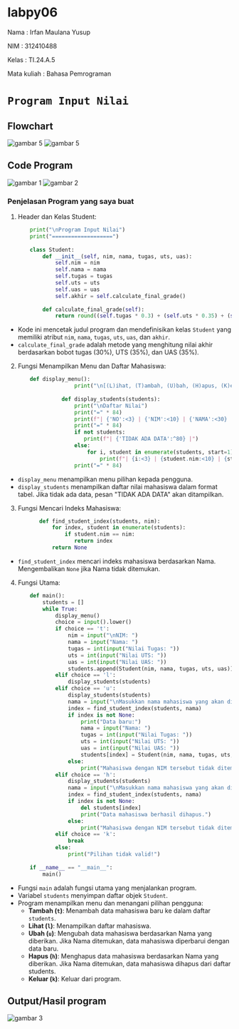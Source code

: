 # labpy06
Nama : Irfan Maulana Yusup <p>
NIM : 312410488 <p>
Kelas : TI.24.A.5 <p>
Mata kuliah : Bahasa Pemrograman <p>
# ```Program Input Nilai```
## Flowchart
![gambar 5](flcrt1.png)
![gambar 5](flcrt2.png)
## Code Program
![gambar 1](pict1.png)
![gambar 2](pict2.png)

### Penjelasan Program yang saya buat
1. Header dan Kelas Student:
   
```python
       print("\nProgram Input Nilai")
       print("===================")
      
       class Student:
           def __init__(self, nim, nama, tugas, uts, uas):
               self.nim = nim
               self.nama = nama
               self.tugas = tugas
               self.uts = uts
               self.uas = uas
               self.akhir = self.calculate_final_grade()
      
           def calculate_final_grade(self):
               return round((self.tugas * 0.3) + (self.uts * 0.35) + (self.uas * 0.35), 2)
   ```
   - Kode ini mencetak judul program dan mendefinisikan kelas ```Student``` yang memiliki atribut ```nim```, ```nama```, ```tugas```, ```uts```, ```uas```, dan ```akhir```.
   - ```calculate_final_grade``` adalah metode yang menghitung nilai akhir berdasarkan bobot tugas (30%), UTS (35%), dan UAS (35%).
       
2. Fungsi Menampilkan Menu dan Daftar Mahasiswa:

```python
       def display_menu():
                     print("\n[(L)ihat, (T)ambah, (U)bah, (H)apus, (K)eluar]: ", end=' ')
              
                 def display_students(students):
                     print("\nDaftar Nilai")
                     print("=" * 84)
                     print(f"| {'NO':<3} | {'NIM':<10} | {'NAMA':<30} | {'TUGAS':<6} | {'UTS':<4} | {'UAS':<4} | {'AKHIR':<5} |")
                     print("=" * 84)
                     if not students:
                        print(f"| {'TIDAK ADA DATA':^80} |")
                     else:
                         for i, student in enumerate(students, start=1):
                             print(f"| {i:<3} | {student.nim:<10} | {student.nama:<30} | {student.tugas:<6} | {student.uts:<4} | {student.uas:<4} | {student.akhir:<5} |")
                     print("=" * 84)
  ```        
   - ```display_menu``` menampilkan menu pilihan kepada pengguna.
   - ```display_students``` menampilkan daftar nilai mahasiswa dalam format tabel. Jika tidak ada data, pesan "TIDAK ADA DATA" akan ditampilkan.

3. Fungsi Mencari Indeks Mahasiswa:

```python
          def find_student_index(students, nim):
              for index, student in enumerate(students):
                  if student.nim == nim:
                     return index
              return None
```
   - ```find_student_index``` mencari indeks mahasiswa berdasarkan Nama. Mengembalikan ```None``` jika Nama tidak ditemukan.


4. Fungsi Utama:

```python
       def main():
           students = []
           while True:
               display_menu()
               choice = input().lower()
               if choice == 't':
                   nim = input("\nNIM: ")
                   nama = input("Nama: ")
                   tugas = int(input("Nilai Tugas: "))
                   uts = int(input("Nilai UTS: "))
                   uas = int(input("Nilai UAS: "))
                   students.append(Student(nim, nama, tugas, uts, uas))
               elif choice == 'l':
                   display_students(students)
               elif choice == 'u':
                   display_students(students)
                   nama = input("\nMasukkan nama mahasiswa yang akan diubah: ")
                   index = find_student_index(students, nama)
                   if index is not None:
                       print("Data baru:")
                       nama = input("Nama: ")
                       tugas = int(input("Nilai Tugas: "))
                       uts = int(input("Nilai UTS: "))
                       uas = int(input("Nilai UAS: "))
                       students[index] = Student(nim, nama, tugas, uts, uas)
                   else:
                       print("Mahasiswa dengan NIM tersebut tidak ditemukan.")
               elif choice == 'h':
                   display_students(students)
                   nama = input("\nMasukkan nama mahasiswa yang akan dihapus: ")
                   index = find_student_index(students, nama)
                   if index is not None:
                       del students[index]
                       print("Data mahasiswa berhasil dihapus.")
                   else:
                       print("Mahasiswa dengan NIM tersebut tidak ditemukan.")
               elif choice == 'k':
                   break
               else:
                   print("Pilihan tidak valid!")
       
       if __name__ == "__main__":
           main()
```

   - Fungsi ```main``` adalah fungsi utama yang menjalankan program.
   - Variabel ```students``` menyimpan daftar objek ```Student```.
   - Program menampilkan menu dan menangani pilihan pengguna:
     - **Tambah (```t```)**: Menambah data mahasiswa baru ke dalam daftar ```students```.
     - **Lihat (```l```)**: Menampilkan daftar mahasiswa.
     - **Ubah (```u```)**: Mengubah data mahasiswa berdasarkan Nama yang diberikan. Jika Nama ditemukan, data mahasiswa diperbarui dengan data baru.
     - **Hapus (```h```)**: Menghapus data mahasiswa berdasarkan Nama yang diberikan. Jika Nama ditemukan, data mahasiswa dihapus dari daftar students.
     - **Keluar (```k```)**: Keluar dari program.
## Output/Hasil program
![gambar 3](hasilprogram.png)

